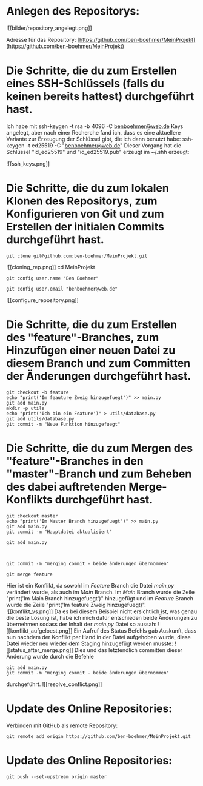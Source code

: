 # Anlegen des Repositorys:

![[bilder/repository_angelegt.png]]

Adresse für das Repository: [https://github.com/ben-boehmer/MeinProjekt](https://github.com/ben-boehmer/MeinProjekt)

# Die Schritte, die du zum Erstellen eines SSH-Schlüssels (falls du keinen bereits hattest) durchgeführt hast.

Ich habe mit
    ssh-keygen -t rsa -b 4096 -C benboehmer@web.de
Keys angelegt, aber nach einer Recherche fand ich, dass es eine aktuellere Variante zur Erzeugung der
Schlüssel gibt, die ich dann benutzt habe:
    ssh-keygen -t ed25519 -C "benboehmer@web.de"
Dieser Vorgang hat die Schlüssel "id_ed25519" und "id_ed25519.pub" erzeugt im ~/.shh erzeugt:

![[ssh_keys.png]]


# Die Schritte, die du zum lokalen Klonen des Repositorys, zum Konfigurieren von Git und zum Erstellen der initialen Commits durchgeführt hast.

    git clone git@github.com:ben-boehmer/MeinProjekt.git
    
![[cloning_rep.png]]
	cd MeinProjekt

    git config user.name "Ben Boehmer"

    git config user.email "benboehmer@web.de"

![[configure_repository.png]]
# Die Schritte, die du zum Erstellen des "feature"-Branches, zum Hinzufügen einer neuen Datei zu diesem Branch und zum Committen der Änderungen durchgeführt hast.


    git checkout -b feature
    echo "print('Im feauture Zweig hinzugefuegt')" >> main.py
    git add main.py
    mkdir -p utils
    echo "print('Ich bin ein Feature')" > utils/database.py
    git add utils/database.py
    git commit -m "Neue Funktion hinzugefuegt"

# Die Schritte, die du zum Mergen des "feature"-Branches in den "master"-Branch und zum Beheben des dabei auftretenden Merge-Konflikts durchgeführt hast.

	git checkout master
	echo "print('Im Master Branch hinzugefuegt')" >> main.py
	git add main.py
	git commit -m "Hauptdatei aktualisiert"

	git add main.py



	git commit -m "merging commit - beide änderungen übernommen"  

    git merge feature
    

Hier ist ein Konflikt, da sowohl im *Feature* Branch die Datei *main.py* verändert wurde, als auch im *Main* Branch. Im *Main* Branch wurde die Zeile "print('Im Main Branch hinzugefuegt')" hinzugefügt und im *Feature* Branch wurde die Zeile "print('Im feature Zweig hinzugefuegt)".     
![[konflikt_vs.png]]
Da es bei diesem Beispiel nicht ersichtlich ist, was genau die beste Lösung ist, habe ich mich dafür entschieden beide Änderungen zu übernehmen sodass der Inhalt der *main.py* Datei so aussah:
![[konflikt_aufgeloest.png]]
Ein Aufruf des Status Befehls gab Auskunft, dass nun nachdem der Konflikt per Hand in der Datei aufgehoben wurde, diese Datei wieder neu wieder dem Staging hinzugefügt werden musste:
![[status_after_merge.png]]
Dies und das letztendlich committen dieser Änderung wurde durch die Befehle

    git add main.py
    git commit -m "merging commit - beide änderungen übernommen"

durchgeführt.
![[resolve_conflict.png]]

# Update des Online Repositories:

Verbinden mit GitHub als remote Repository:

    git remote add origin https://github.com/ben-boehmer/MeinProjekt.git



# Update des Online Repositories:

    git push --set-upstream origin master
